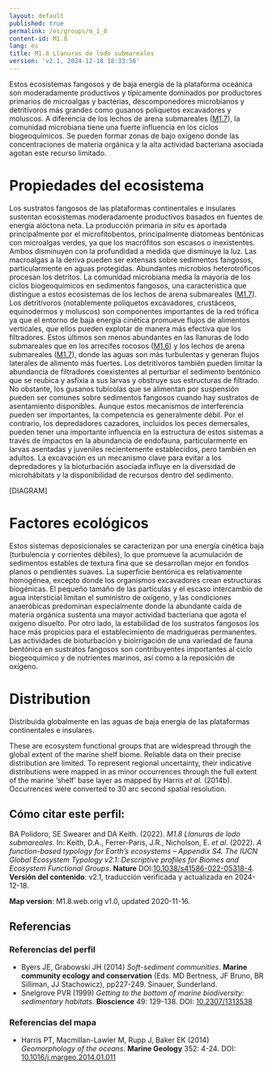 ```yaml
---
layout: default
published: true
permalink: /es/groups/m_1_8
content-id: M1.8
lang: es
title: M1.8 Llanuras de lodo submareales
version: 'v2.1, 2024-12-18 18:33:56'
---
```


Estos ecosistemas fangosos y de baja energía de la plataforma oceánica son moderadamente productivos y típicamente dominados por productores primarios de microalgas y bacterias, descomponedores microbianos y detritívoros más grandes como gusanos poliquetos excavadores y moluscos. A diferencia de los lechos de arena submareales ([M1.7](/explore/groups/M1.7)), la comunidad microbiana tiene una fuerte influencia en los ciclos biogeoquímicos. Se pueden formar zonas de bajo oxígeno donde las concentraciones de materia orgánica y la alta actividad bacteriana asociada agotan este recurso limitado.

# Propiedades del ecosistema
 
Los sustratos fangosos de las plataformas continentales e insulares sustentan ecosistemas moderadamente productivos basados ​​en fuentes de energía alóctona neta. La producción primaria _in situ_ es aportada principalmente por el microfitobentos, principalmente diatomeas bentónicas con microalgas verdes, ya que los macrófitos son escasos o inexistentes. Ambos disminuyen con la profundidad a medida que disminuye la luz. Las macroalgas a la deriva pueden ser extensas sobre sedimentos fangosos, particularmente en aguas protegidas. Abundantes microbios heterotróficos procesan los detritos. La comunidad microbiana media la mayoría de los ciclos biogeoquímicos en sedimentos fangosos, una característica que distingue a estos ecosistemas de los lechos de arena submareales ([M1.7](/explore/groups/M1.7)). Los detritívoros (notablemente poliquetos excavadores, crustáceos, equinodermos y moluscos) son componentes importantes de la red trófica ya que el entorno de baja energía cinética promueve flujos de alimentos verticales, que ellos pueden explotar de manera más efectiva que los filtradores. Estos últimos son menos abundantes en las llanuras de lodo submareales que en los arrecifes rocosos ([M1.6](/explore/groups/M1.6)) y los lechos de arena submareales ([M1.7](/explore/groups/M1.7)), donde las aguas son más turbulentas y generan flujos laterales de alimento más fuertes. Los detritívoros también pueden limitar la abundancia de filtradores coexistentes al perturbar el sedimento bentónico que se reubica y asfixia a sus larvas y obstruye sus estructuras de filtrado. No obstante, los gusanos tubícolas que se alimentan por suspensión pueden ser comunes sobre sedimentos fangosos cuando hay sustratos de asentamiento disponibles. Aunque estos mecanismos de interferencia pueden ser importantes, la competencia es generalmente débil. Por el contrario, los depredadores cazadores, incluidos los peces demersales, pueden tener una importante influencia en la estructura  de estos sistemas a través de impactos en la abundancia de endofauna, particularmente en larvas asentadas y juveniles recientemente establecidos, pero también en adultos. La excavación es un mecanismo clave para evitar a los depredadores y la bioturbación asociada influye en la diversidad de microhábitats y la disponibilidad de recursos dentro del sedimento.

[DIAGRAM]

# Factores ecológicos
 
Estos sistemas deposicionales se caracterizan por una energía cinética baja (turbulencia y corrientes débiles), lo que promueve la acumulación de sedimentos estables de textura fina que se desarrollan mejor en fondos planos o pendientes suaves. La superficie bentónica es relativamente homogénea, excepto donde los organismos excavadores crean estructuras biogénicas. El pequeño tamaño de las partículas y el escaso intercambio de agua intersticial limitan el suministro de oxígeno, y las condiciones anaeróbicas predominan especialmente donde la abundante caída de materia orgánica sustenta una mayor actividad bacteriana que agota el oxígeno disuelto. Por otro lado, la estabilidad de los sustratos fangosos los hace más propicios para el establecimiento de madrigueras permanentes. Las actividades de bioturbación y bioirrigación de una variedad de fauna bentónica en sustratos fangosos son contribuyentes importantes al ciclo biogeoquímico y de nutrientes marinos, así como a la reposición de oxígeno.
 
# Distribution
 
Distribuida globalmente en las aguas de baja energía de las plataformas continentales e insulares.

These are ecosystem functional groups that are widespread through the global extent of the marine shelf biome. Reliable data on their precise distribution are limited. To represent regional uncertainty, their indicative distributions were mapped in as minor occurrences through the full extent of the marine ‘shelf’ base layer as mapped by Harris _et al._ (2014b). Occurrences were converted to 30 arc second spatial resolution.

## Cómo citar este perfil:

BA Polidoro, SE Swearer and DA Keith. (2022). *M1.8 Llanuras de lodo submareales*. In: Keith, D.A., Ferrer-Paris, J.R., Nicholson, E. *et al.* (2022). *A function-based typology for Earth’s ecosystems – Appendix S4. The IUCN Global Ecosystem Typology v2.1: Descriptive profiles for Biomes and Ecosystem Functional Groups*. **Nature** DOI:[10.1038/s41586-022-05318-4](https://doi.org/10.1038/s41586-022-05318-4).
**Versión del contenido**: v2.1, traducción verificada y actualizada en 2024-12-18.

**Map version**: M1.8.web.orig v1.0, updated 2020-11-16.

## Referencias

### Referencias del perfil
* Byers JE, Grabowski JH  (2014) *Soft-sediment communities*. **Marine community ecology and conservation** (Eds. MD Bertness, JF Bruno, BR Silliman, JJ Stachowicz), pp227-249. Sinauer, Sunderland.
* Snelgrove PVR  (1999) *Getting to the bottom of marine biodiversity: sedimentary habitats*. **Bioscience** 49: 129-138. DOI: [10.2307/1313538](http://doi.org/10.2307/1313538)

### Referencias del mapa
* Harris PT, Macmillan-Lawler M, Rupp J, Baker EK  (2014) *Geomorphology of the oceans*. **Marine Geology** 352: 4-24. DOI: [10.1016/j.margeo.2014.01.011](http://doi.org/10.1016/j.margeo.2014.01.011)
